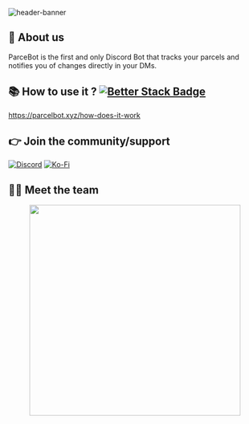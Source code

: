 ![header-banner](https://repository-images.githubusercontent.com/665914756/38cd4d2d-6700-464a-aa2f-366be4f4fd5e)

## 👋 About us
ParceBot is the first and only Discord Bot that tracks your parcels and notifies you of changes directly in your DMs.

## 📚 How to use it ? [![Better Stack Badge](https://uptime.betterstack.com/status-badges/v1/monitor/s2kk.svg)](https://uptime.betterstack.com/?utm_source=status_badge)
https://parcelbot.xyz/how-does-it-work

## 👉 Join the community/support
[![Discord](https://img.shields.io/badge/Discord-%237289DA.svg?style=for-the-badge&logo=discord&logoColor=white)](https://discord.gg/4dTWdnPEXU)
[![Ko-Fi](https://img.shields.io/badge/Ko--fi-F16061?style=for-the-badge&logo=ko-fi&logoColor=white)](https://ko-fi.com/parcelbot)

## 👨‍💻 Meet the team
<p align="center">
 <a href=https://ko-fi.com/parcelbot><img width="420" src=https://github-readme-stats.vercel.app/api?username=LRP-ViorisE&count_private=true&show_icons=true&title_color=dc143c&text_color=ffffff&icon_color=dc143c&hide_border=true&bg_color=282a36&layout=compact&hide_title=false&hide_rank=false><a>
</p>
